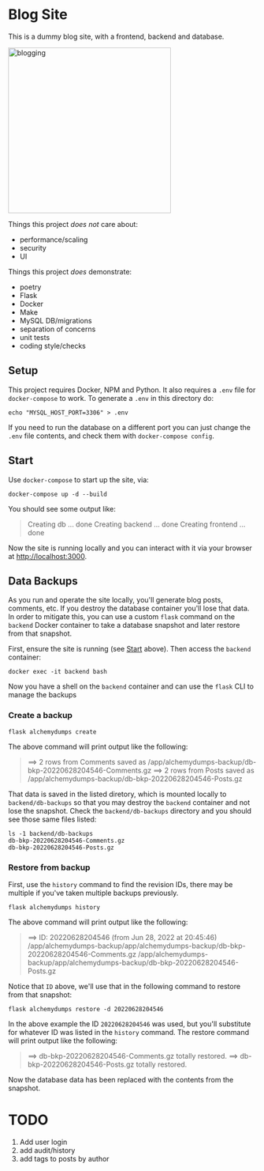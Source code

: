 # Blog Site

This is a dummy blog site, with a frontend, backend and database.

<p>
  <img width="330" height="335" src="https://imgs.xkcd.com/comics/blogging.png" alt="blogging">
</p>

Things this project _does not_ care about:
 - performance/scaling
 - security
 - UI

Things this project _does_ demonstrate:
 - poetry
 - Flask
 - Docker
 - Make
 - MySQL DB/migrations
 - separation of concerns
 - unit tests
 - coding style/checks

## Setup

This project requires Docker, NPM and Python. It also requires a `.env` file for `docker-compose` to work. To generate a `.env` in this directory do:

```shell
echo "MYSQL_HOST_PORT=3306" > .env
```

If you need to run the database on a different port you can just change the `.env` file contents, and check them with `docker-compose config`.

## Start

Use `docker-compose` to start up the site, via:

```
docker-compose up -d --build
```

You should see some output like:
> Creating db ... done
> Creating backend ... done
> Creating frontend ... done

Now the site is running locally and you can interact with it via your browser at [http://localhost:3000](localhost:3000).

## Data Backups

As you run and operate the site locally, you'll generate blog posts, comments, etc. If you destroy the database container you'll lose that data. In order to mitigate this, you can use a custom `flask` command on the `backend` Docker container to take a database snapshot and later restore from that snapshot.

First, ensure the site is running (see [Start](#start) above). Then access the `backend` container:

```
docker exec -it backend bash
```

Now you have a shell on the `backend` container and can use the `flask` CLI to manage the backups

### Create a backup

```
flask alchemydumps create
```

The above command will print output like the following:

> ==> 2 rows from Comments saved as /app/alchemydumps-backup/db-bkp-20220628204546-Comments.gz
> ==> 2 rows from Posts saved as /app/alchemydumps-backup/db-bkp-20220628204546-Posts.gz

That data is saved in the listed diretory, which is mounted locally to `backend/db-backups` so that you may destroy the `backend` container and not lose the snapshot. Check the `backend/db-backups` directory and you should see those same files listed:

```
ls -1 backend/db-backups
db-bkp-20220628204546-Comments.gz
db-bkp-20220628204546-Posts.gz
```

### Restore from backup

First, use the `history` command to find the revision IDs, there may be multiple if you've taken multiple backups previously.

```
flask alchemydumps history
```

The above command will print output like the following:

> ==> ID: 20220628204546 (from Jun 28, 2022 at 20:45:46)
>    /app/alchemydumps-backup/app/alchemydumps-backup/db-bkp-20220628204546-Comments.gz
>    /app/alchemydumps-backup/app/alchemydumps-backup/db-bkp-20220628204546-Posts.gz

Notice that `ID` above, we'll use that in the following command to restore from that snapshot:

```
flask alchemydumps restore -d 20220628204546
```

In the above example the ID `20220628204546` was used, but you'll substitute for whatever ID was listed in the `history` command. The restore command will print output like the following:

> ==> db-bkp-20220628204546-Comments.gz totally restored.
> ==> db-bkp-20220628204546-Posts.gz totally restored.

Now the database data has been replaced with the contents from the snapshot.

# TODO

1. Add user login
2. add audit/history
3. add tags to posts by author
